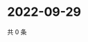 # 2022-09-29

共 0 条

<!-- BEGIN WEIBO -->
<!-- 最后更新时间 Thu Sep 29 2022 11:34:20 GMT+0800 (China Standard Time) -->

<!-- END WEIBO -->
